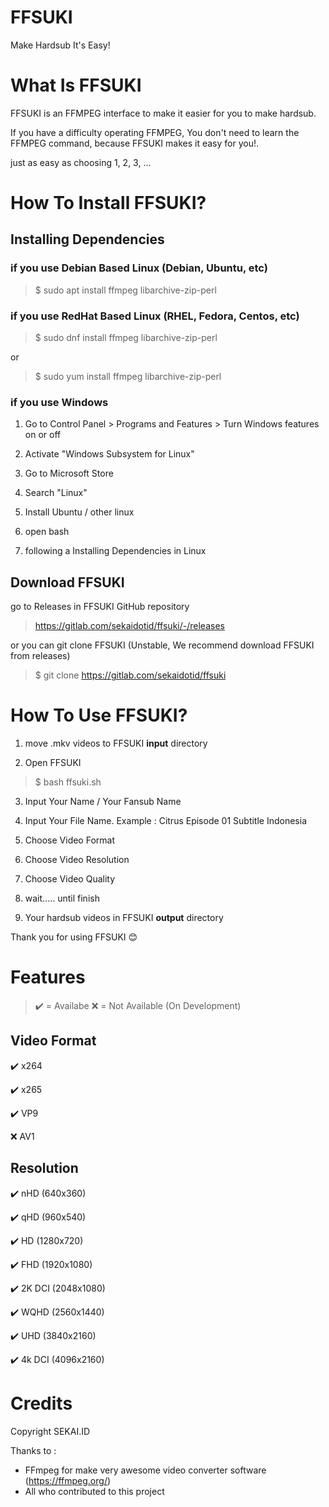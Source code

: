 # FFSUKI

Make Hardsub It's Easy!

# What Is FFSUKI

FFSUKI is an FFMPEG interface to make it easier for you to make hardsub.

If you have a difficulty operating FFMPEG, You don't need to learn the FFMPEG command, because FFSUKI makes it easy for you!.

just as easy as choosing 1, 2, 3, ...

# How To Install FFSUKI?

## Installing Dependencies

### if you use Debian Based Linux (Debian, Ubuntu, etc)

>$ sudo apt install ffmpeg libarchive-zip-perl

### if you use RedHat Based Linux (RHEL, Fedora, Centos, etc)

>$ sudo dnf install ffmpeg libarchive-zip-perl

or

>$ sudo yum install ffmpeg libarchive-zip-perl

### if you use Windows

1. Go to Control Panel > Programs and Features > Turn Windows features on or off

2. Activate "Windows Subsystem for Linux"

3. Go to Microsoft Store

4. Search "Linux"

5. Install Ubuntu / other linux

6. open bash

7. following a Installing Dependencies in Linux

## Download FFSUKI

go to Releases in FFSUKI GitHub repository

>https://gitlab.com/sekaidotid/ffsuki/-/releases

or you can git clone FFSUKI (Unstable, We recommend download FFSUKI from releases)

>$ git clone https://gitlab.com/sekaidotid/ffsuki

# How To Use FFSUKI?

1. move .mkv videos to FFSUKI **input** directory

2. Open FFSUKI

>$ bash ffsuki.sh

3. Input Your Name / Your Fansub Name

4. Input Your File Name. Example : Citrus Episode 01 Subtitle Indonesia

5. Choose Video Format

6. Choose Video Resolution

7. Choose Video Quality

8. wait..... until finish

9.  Your hardsub videos in FFSUKI **output** directory

Thank you for using FFSUKI 😊

# Features

> ✔️ = Availabe
> ❌ = Not Available (On Development)

## Video Format

✔️ x264

✔️ x265

✔️ VP9

❌ AV1

## Resolution

✔️ nHD (640x360)

✔️ qHD (960x540)

✔️ HD (1280x720)

✔️ FHD (1920x1080)
  
✔️ 2K DCI (2048x1080)

✔️ WQHD (2560x1440)

✔️ UHD (3840x2160)

✔️ 4k DCI (4096x2160)

# Credits

Copyright SEKAI.ID

Thanks to : 

- FFmpeg for make very awesome video converter software (https://ffmpeg.org/)
- All who contributed to this project